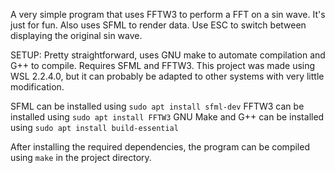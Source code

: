A very simple program that uses FFTW3 to perform a FFT on a sin wave. It's just for fun. Also uses SFML to render data. Use ESC to switch between displaying
the original sin wave.


SETUP:
Pretty straightforward, uses GNU make to automate compilation and G++ to compile. Requires SFML and FFTW3. This project was made using WSL 2.2.4.0, but it can probably be adapted to other systems with very little modification.

SFML can be installed using `sudo apt install sfml-dev`
FFTW3 can be installed using `sudo apt install FFTW3`
GNU Make and G++ can be installed using `sudo apt install build-essential`

After installing the required dependencies, the program can be compiled using `make` in the project directory.
